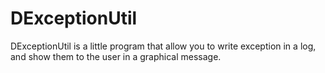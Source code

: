 # DExceptionUtil
DExceptionUtil is a little program that allow you to write exception in a log, and show them to the user in a graphical message.
